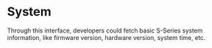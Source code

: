 # System

Through this interface, developers could fetch basic S-Series system information, like firmware version, hardware version, system time, etc.

